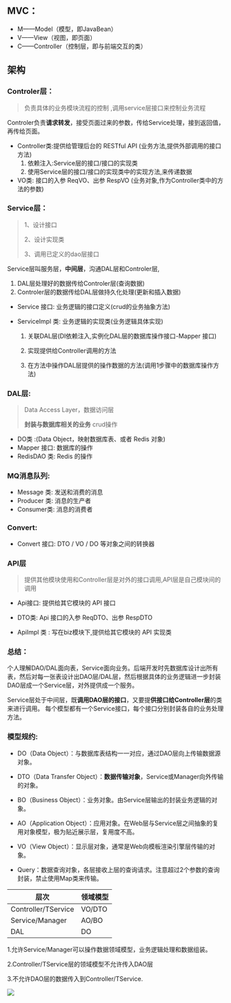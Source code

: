 ## MVC：

- M——Model（模型，即JavaBean）
- V——View（视图，即页面）
- C——Controller（控制层，即与前端交互的类）

## 架构

### Controler层：

>  负责具体的业务模块流程的控制 ,调用service层接口来控制业务流程

Controler负责**请求转发**，接受页面过来的参数，传给Service处理，接到返回值，再传给页面。

- Controller类:提供给管理后台的 RESTful API (业务方法,提供外部调用的接口方法)
  1. 依赖注入:Service层的接口/接口的实现类
  2. 使用Service层的接口/接口的实现类中的实现方法,来传递数据
- VO类: 接口的入参 ReqVO、出参 RespVO  (业务对象,作为Controller类中的方法的参数)

### Service层：

> 1、设计接口
>
> 2、设计实现类
>
> 3、调用已定义的dao层接口

Service层叫服务层，**中间层**，沟通DAL层和Controler层,

1. DAL层处理好的数据传给Controler层(查询数据)
2. Controler层的数据传给DAL层做持久化处理(更新和插入数据)

-  Service 接口:  业务逻辑的接口定义(crud的业务抽象方法)

- ServiceImpl 类: 业务逻辑的实现类(业务逻辑具体实现)

  1. 关联DAL层(DI依赖注入,实例化DAL层的数据库操作接口-Mapper 接口)

  2. 实现提供给Controller调用的方法
  3. 在方法中操作DAL层提供的操作数据的方法(调用1步骤中的数据库操作方法)

### DAL层:

> Data Access Layer，数据访问层
>
> **封装与数据库相关的业务** crud操作

-  DO类  :(Data Object，映射数据库表、或者 Redis 对象)
-  Mapper 接口: 数据库的操作
- RedisDAO 类: Redis 的操作



### MQ消息队列:

- Message 类: 发送和消费的消息
- Producer 类: 消息的生产者
- Consumer类: 消息的消费者

### Convert:

- Convert 接口:  DTO / VO / DO 等对象之间的转换器



### API层

> 提供其他模块使用和Controller层是对外的接口调用,API层是自己模块间的调用

- Api接口: 提供给其它模块的 API 接口

- DTO类: Api 接口的入参 ReqDTO、出参 RespDTO

  

- ApiImpl 类 : 写在biz模块下,提供给其它模块的 API 实现类







### 总结：
个人理解DAO/DAL面向表，Service面向业务。后端开发时先数据库设计出所有表，然后对每一张表设计出DAO层/DAL层，然后根据具体的业务逻辑进一步封装DAO层成一个Service层，对外提供成一个服务。

 Service层处于中间层，既**调用DAO层的接口**，又要提**供接口给Controller层**的类来进行调用。 每个模型都有一个Service接口，每个接口分别封装各自的业务处理方法。 



### 模型规约:

- DO（Data Object）：与数据库表结构一一对应，通过DAO层向上传输数据源对象。

- DTO（Data Transfer Object）：**数据传输对象**，Service或Manager向外传输的对象。

- BO（Business Object）：业务对象。由Service层输出的封装业务逻辑的对象。

- AO（Application Object）：应用对象。在Web层与Service层之间抽象的复用对象模型，极为贴近展示层，复用度不高。

- VO（View Object）：显示层对象，通常是Web向模板渲染引擎层传输的对象。

- Query：数据查询对象，各层接收上层的查询请求。注意超过2个参数的查询封装，禁止使用Map类来传输。

  

| 层次                | 领域模型 |
| ------------------- | -------- |
| Controller/TService | VO/DTO   |
| Service/Manager     | AO/BO    |
| DAL                 | DO       |



 1.允许Service/Manager可以操作数据领域模型，业务逻辑处理和数据组装。 

2.Controller/TService层的领域模型不允许传入DAO层

 3.不允许DAO层的数据传入到Controller/TService.

![](D:\notes\daily-note\JAVA\java数据与架构关系.png)
